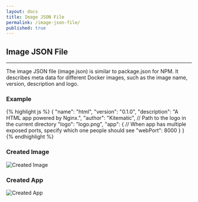 ```yaml
---
layout: docs
title: Image JSON File
permalink: /image-json-file/
published: true
---
```


## Image JSON File

---

The image JSON file (image.json) is similar to package.json for NPM. It describes
meta data for different Docker images, such as the image name, version,
description and logo.

### Example

{% highlight js %}
{
  "name": "html",
  "version": "0.1.0",
  "description": "A HTML app powered by Nginx.",
  "author": "Kitematic",
  // Path to the logo in the current directory
  "logo": "logo.png",
  "app": {
    // When app has multiple exposed ports, specify which one people should see
    "webPort": 8000
  }
}
{% endhighlight %}

### Created Image

![Created Image](/img/image-json-file/created-image.png)

### Created App

![Created App](/img/image-json-file/created-app.png)
